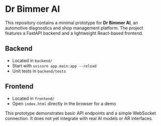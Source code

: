 # Dr Bimmer AI

This repository contains a minimal prototype for **Dr Bimmer AI**, an automotive diagnostics and shop management platform. The project features a FastAPI backend and a lightweight React-based frontend.

## Backend
- Located in `backend/`
- Start with `uvicorn app.main:app --reload`
- Unit tests in `backend/tests`

## Frontend
- Located in `frontend/`
- Open `index.html` directly in the browser for a demo

This prototype demonstrates basic API endpoints and a simple WebSocket connection. It does not yet integrate with real AI models or AR interfaces.
